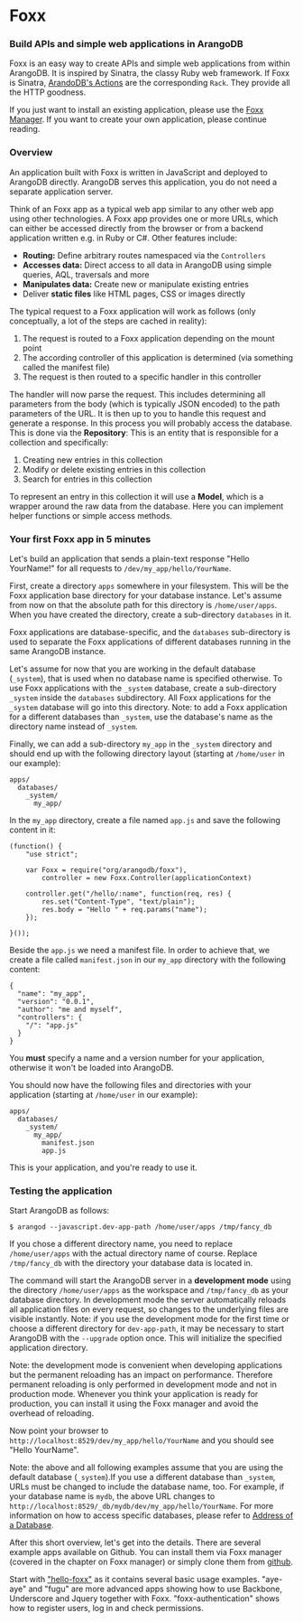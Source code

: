 <a name="foxx"></a>
# Foxx
<a name="build_apis_and_simple_web_applications_in_arangodb"></a>
### Build APIs and simple web applications in ArangoDB

Foxx is an easy way to create APIs and simple web applications from within 
ArangoDB. It is inspired by Sinatra, the classy Ruby web framework. If 
Foxx is Sinatra, [ArandoDB's Actions](../ArangoActions/README.md) are the corresponding `Rack`. 
They provide all the HTTP goodness.

If you just want to install an existing application, please use the 
[Foxx Manager](../FoxxManager/README.md). If you want to create your own application, 
please continue reading.

<a name="overview"></a>
### Overview

An application built with Foxx is written in JavaScript and deployed to 
ArangoDB directly. ArangoDB serves this application, you do not need a 
separate application server.

Think of an Foxx app as a typical web app similar to any other web app using
other technologies. A Foxx app provides one or more URLs, which can either
be accessed directly from the browser or from a backend application written e.g. in
Ruby or C#. Other features include:

* **Routing:** Define arbitrary routes namespaced via the `Controllers`
* **Accesses data:** Direct access to all data in ArangoDB using simple queries, AQL, traversals and more
* **Manipulates data:** Create new or manipulate existing entries
* Deliver **static files** like HTML pages, CSS or images directly

The typical request to a Foxx application will work as follows (only conceptually,
a lot of the steps are cached in reality):

1. The request is routed to a Foxx application depending on the mount point 
2. The according controller of this application is determined (via something called the manifest file)
3. The request is then routed to a specific handler in this controller

The handler will now parse the request. This includes determining all parameters
from the body (which is typically JSON encoded) to the path parameters of the URL.
It is then up to you to handle this request and generate a response. In this process
you will probably access the database. This is done via the **Repository**: This is an
entity that is responsible for a collection and specifically:

1. Creating new entries in this collection
2. Modify or delete existing entries in this collection
3. Search for entries in this collection

To represent an entry in this collection it will use a **Model**, which is a wrapper around
the raw data from the database. Here you can implement helper functions or simple access
methods.

<a name="your_first_foxx_app_in_5_minutes"></a>
### Your first Foxx app in 5 minutes

Let's build an application that sends a plain-text response 
"Hello YourName!" for all requests to `/dev/my_app/hello/YourName`. 

First, create a directory `apps` somewhere in your filesystem. This will be
the Foxx application base directory for your database instance. Let's assume 
from now on that the absolute path for this directory is `/home/user/apps`.
When you have created the directory, create a sub-directory `databases` in it.

Foxx applications are database-specific, and the `databases` sub-directory is
used to separate the Foxx applications of different databases running in the
same ArangoDB instance.

Let's assume for now that you are working in the default database (`_system`), that
is used when no database name is specified otherwise. To use Foxx applications with
the `_system` database, create a sub-directory `_system` inside the `databases` 
subdirectory. All Foxx applications for the `_system` database will go into this 
directory. Note: to add a Foxx application for a different databases than `_system`, 
use the database's name as the directory name instead of `_system`.

Finally, we can add a sub-directory `my_app` in the `_system` directory and should
end up with the following directory layout (starting at `/home/user` in our example):

    apps/
      databases/
        _system/
          my_app/

In the `my_app` directory, create a file named `app.js` and save the following content
in it:

    (function() {
        "use strict";
    
        var Foxx = require("org/arangodb/foxx"),
            controller = new Foxx.Controller(applicationContext)
    
        controller.get("/hello/:name", function(req, res) {
            res.set("Content-Type", "text/plain");
            res.body = "Hello " + req.params("name");
        }); 
    
    }());

Beside the `app.js` we need a manifest file. In order to achieve that, we 
create a file called `manifest.json` in our `my_app` directory with the 
following content:

    {
      "name": "my_app",
      "version": "0.0.1",
      "author": "me and myself",
      "controllers": {
        "/": "app.js"
      }
    }

You **must** specify a name and a version number for your application, 
otherwise it won't be loaded into ArangoDB.

You should now have the following files and directories with your 
application (starting at `/home/user` in our example):

    apps/
      databases/
        _system/
          my_app/
            manifest.json
            app.js

This is your application, and you're ready to use it.

<a name="testing_the_application"></a>
### Testing the application

Start ArangoDB as follows:

    $ arangod --javascript.dev-app-path /home/user/apps /tmp/fancy_db

If you chose a different directory name, you need to replace `/home/user/apps` 
with the actual directory name of course. Replace `/tmp/fancy_db` with the
directory your database data is located in.

The command will start the ArangoDB server in a **development mode** using the
directory `/home/user/apps` as the workspace and `/tmp/fancy_db` as your
database directory.  In development mode the server automatically reloads all
application files on every request, so changes to the underlying files are
visible instantly. 
Note: if you use the development mode for the first time or choose a different
directory for `dev-app-path`, it may be necessary to start ArangoDB with the
`--upgrade` option once. This will initialize the specified application directory.

Note: the development mode is convenient when developing applications but the
permanent reloading has an impact on performance. Therefore permanent reloading is
only performed in development mode and not in production mode. Whenever you think 
your application is ready for production, you can install it using the Foxx manager
and avoid the overhead of reloading.

Now point your browser to `http://localhost:8529/dev/my_app/hello/YourName` and you should 
see "Hello YourName". 

Note: the above and all following examples assume that you are using the default 
database (`_system`).If you use a different database than `_system`, URLs must be 
changed to include the database name, too. For example, if your database name is 
`mydb`, the above URL changes to `http://localhost:8529/_db/mydb/dev/my_app/hello/YourName`. 
For more information on how to access specific databases, please refer to 
[Address of a Database](../HttpDatabase/README.md). 

After this short overview, let's get into the details. There are several example
apps available on Github. You can install them via Foxx manager (covered in the
chapter on Foxx manager) or simply clone them from [github](https://github.com/arangodb/).

Start with ["hello-foxx"](https://github.com/arangodb/hello-foxx) as it contains
several basic usage examples. "aye-aye" and "fugu" are more advanced apps showing how
to use Backbone, Underscore and Jquery together with Foxx. "foxx-authentication" shows 
how to register users, log in and check permissions.
